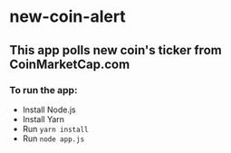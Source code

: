 # new-coin-alert
## This app polls new coin's ticker from CoinMarketCap.com

### To run the app:
* Install Node.js
* Install Yarn
* Run `yarn install`
* Run `node app.js`

